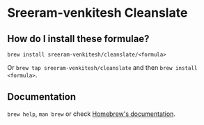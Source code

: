 # Sreeram-venkitesh Cleanslate

## How do I install these formulae?

`brew install sreeram-venkitesh/cleanslate/<formula>`

Or `brew tap sreeram-venkitesh/cleanslate` and then `brew install <formula>`.

## Documentation

`brew help`, `man brew` or check [Homebrew's documentation](https://docs.brew.sh).
